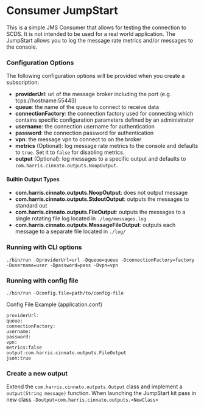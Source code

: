 # Consumer JumpStart
This is a simple JMS Consumer that allows for testing the connection to SCDS.
It is not intended to be used for a real world application.
The JumpStart allows you to log the message rate metrics and/or messages to the console.

### Configuration Options
The following configuration options will be provided when you create a subscription:
- **providerUrl**: url of the message broker including the port (e.g. tcps://hostname:55443)
- **queue**: the name of the queue to connect to receive data
- **connectionFactory**: the connection factory used for connecting which contains specific configuration parameters defined by an administrator
- **username**: the connection username for authentication
- **password**: the connection password for authentication
- **vpn**: the message vpn to connect to on the broker
- **metrics** (Optional): log message rate metrics to the console and defaults to `true`. Set it to `false` for disabling metrics.
- **output** (Optional): log messages to a specific output and defaults to `com.harris.cinnato.outputs.NoopOutput`.

#### Builtin Output Types
- **com.harris.cinnato.outputs.NoopOutput**: does not output message
- **com.harris.cinnato.outputs.StdoutOutput**: outputs the messages to standard out
- **com.harris.cinnato.outputs.FileOutput**: outputs the messages to a single rotating file log located in `./log/messages.log`
- **com.harris.cinnato.outputs.MessageFileOutput**: outputs each message to a separate file located in `./log/`

### Running with CLI options
```
./bin/run -DproviderUrl=url -Dqueue=queue -DconnectionFactory=factory -Dusername=user -Dpassword=pass -Dvpn=vpn
```

### Running with config file
```
./bin/run -Dconfig.file=path/to/config-file
```

Config File Example (application.conf)
```
providerUrl:
queue:
connectionFactory:
username:
password:
vpn:
metrics:false
output:com.harris.cinnato.outputs.FileOutput
json:true
```

### Create a new output
Extend the `com.harris.cinnato.outputs.Output` class and implement a `output(String message)` function.  When launching the JumpStart kit pass in new class `-Doutput=com.harris.cinnato.outputs.<NewClass>`
